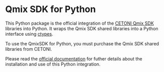 # Qmix SDK for Python

This Python package is the official integration of the 
[CETONI Qmix SDK](https://www.cetoni.de/en/products/qmix-sdk/) libraries into Python.
It wraps the Qmix SDK shared libraries into a Python interface using 
[ctypes](https://docs.python.org/3/library/ctypes.html). 

To use the QmixSDK for Python, you must purchase the Qmix SDK shared libraries 
from CETONI.

Please read the [official documentation](https://www.cetoni.de/fileadmin/user_upload/Documents/Manuals/QmixSDK/QmixSDK_Python.html)
for futher details about the installation and use of this Python integration.

